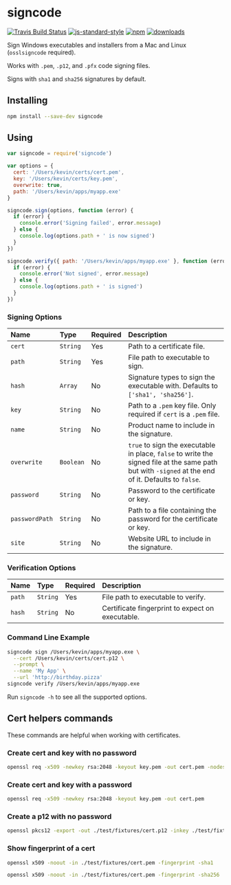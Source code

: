 # signcode

[![Travis Build Status](https://travis-ci.org/kevinsawicki/signcode.svg?branch=master)](https://travis-ci.org/kevinsawicki/signcode)
[![js-standard-style](https://img.shields.io/badge/code%20style-standard-brightgreen.svg?style=flat)](http://standardjs.com/)
[![npm](https://img.shields.io/npm/v/signcode.svg)](https://www.npmjs.com/packages/signcode)
[![downloads](https://img.shields.io/npm/dm/signcode.svg)](https://www.npmjs.com/packages/signcode)

Sign Windows executables and installers from a Mac and Linux (`osslsigncode` required).

Works with `.pem`, `.p12`, and `.pfx` code signing files.

Signs with `sha1` and `sha256` signatures by default.

## Installing

```sh
npm install --save-dev signcode
```

## Using

```js
var signcode = require('signcode')

var options = {
  cert: '/Users/kevin/certs/cert.pem',
  key: '/Users/kevin/certs/key.pem',
  overwrite: true,
  path: '/Users/kevin/apps/myapp.exe'
}

signcode.sign(options, function (error) {
  if (error) {
    console.error('Signing failed', error.message)
  } else {
    console.log(options.path + ' is now signed')
  }
})

signcode.verify({ path: '/Users/kevin/apps/myapp.exe' }, function (error) {
  if (error) {
    console.error('Not signed', error.message)
  } else {
    console.log(options.path + ' is signed')
  }
})
```

### Signing Options

| Name           | Type      | Required | Description                 |
| :------------- | :-------- | :------- | :-------------------------- |
| `cert`         | `String`  | Yes      | Path to a certificate file. |
| `path`         | `String`  | Yes      | File path to executable to sign. |
| `hash`         | `Array`   | No       | Signature types to sign the executable with. Defaults to `['sha1', 'sha256']`. |
| `key`          | `String`  | No       | Path to a `.pem` key file. Only required if `cert` is a `.pem` file. |
| `name`         | `String`  | No       | Product name to include in the signature. |
| `overwrite`    | `Boolean` | No       | `true` to sign the executable in place, `false` to write the signed file at the same path but with `-signed` at the end of it. Defaults to `false`. |
| `password`     | `String`  | No       | Password to the certificate or key. |
| `passwordPath` | `String`  | No       | Path to a file containing the password for the certificate or key. |
| `site`         | `String`  | No       | Website URL to include in the signature. |

### Verification Options

| Name           | Type      | Required | Description                 |
| :------------- | :-------- | :------- | :-------------------------- |
| `path`         | `String`  | Yes      | File path to executable to verify. |
| `hash`         | `String`  | No       | Certificate fingerprint to expect on executable. |

### Command Line Example

```sh
signcode sign /Users/kevin/apps/myapp.exe \
  --cert /Users/kevin/certs/cert.p12 \
  --prompt \
  --name 'My App' \
  --url 'http://birthday.pizza'
signcode verify /Users/kevin/apps/myapp.exe
```

Run `signcode -h` to see all the supported options.

## Cert helpers commands

These commands are helpful when working with certificates.

### Create cert and key with no password

```sh
openssl req -x509 -newkey rsa:2048 -keyout key.pem -out cert.pem -nodes
```

### Create cert and key with a password

```sh
openssl req -x509 -newkey rsa:2048 -keyout key.pem -out cert.pem
```

### Create a p12 with no password

```sh
openssl pkcs12 -export -out ./test/fixtures/cert.p12 -inkey ./test/fixtures/key.pem -in ./test/fixtures/cert.pem
```

### Show fingerprint of a cert

```sh
openssl x509 -noout -in ./test/fixtures/cert.pem -fingerprint -sha1
```

```sh
openssl x509 -noout -in ./test/fixtures/cert.pem -fingerprint -sha256
```
